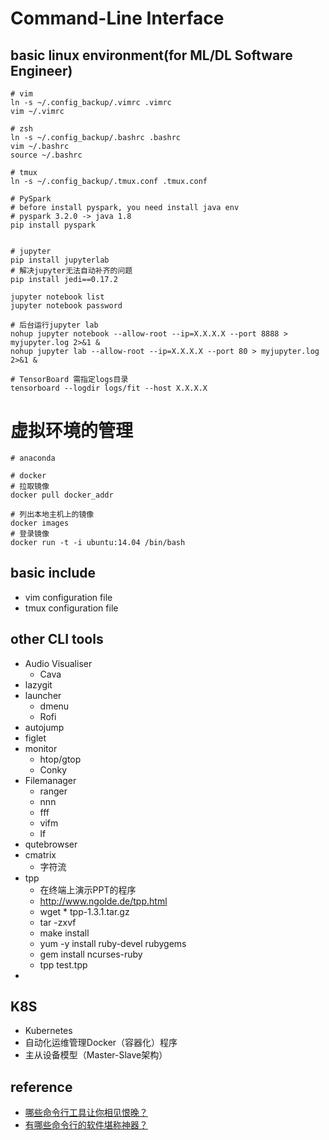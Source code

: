 # Command-Line Interface
## basic linux environment(for ML/DL Software Engineer)
```
# vim 
ln -s ~/.config_backup/.vimrc .vimrc
vim ~/.vimrc

# zsh
ln -s ~/.config_backup/.bashrc .bashrc
vim ~/.bashrc
source ~/.bashrc

# tmux
ln -s ~/.config_backup/.tmux.conf .tmux.conf

# PySpark
# before install pyspark, you need install java env
# pyspark 3.2.0 -> java 1.8
pip install pyspark


# jupyter
pip install jupyterlab
# 解决jupyter无法自动补齐的问题
pip install jedi==0.17.2

jupyter notebook list
jupyter notebook password

# 后台运行jupyter lab
nohup jupyter notebook --allow-root --ip=X.X.X.X --port 8888 > myjupyter.log 2>&1 &
nohup jupyter lab --allow-root --ip=X.X.X.X --port 80 > myjupyter.log 2>&1 &

# TensorBoard 需指定logs目录
tensorboard --logdir logs/fit --host X.X.X.X

```

# 虚拟环境的管理
```
# anaconda

# docker
# 拉取镜像
docker pull docker_addr

# 列出本地主机上的镜像
docker images
# 登录镜像
docker run -t -i ubuntu:14.04 /bin/bash 

```


## basic include
* vim configuration file
* tmux configuration file
## other CLI tools
* Audio Visualiser
    * Cava
* lazygit
* launcher
    * dmenu
    * Rofi
* autojump
* figlet
* monitor
    * htop/gtop
    * Conky
* Filemanager
    * ranger
    * nnn
    * fff
    * vifm 
    * lf
* qutebrowser
* cmatrix
    * 字符流
* tpp
    * 在终端上演示PPT的程序
    * http://www.ngolde.de/tpp.html
    * wget * tpp-1.3.1.tar.gz
    * tar -zxvf
    * make install
    * yum -y install ruby-devel rubygems
    * gem install  ncurses-ruby
    * tpp test.tpp
*
## K8S
* Kubernetes 
* 自动化运维管理Docker（容器化）程序
* 主从设备模型（Master-Slave架构）


## reference
* [哪些命令行工具让你相见恨晚？](https://www.zhihu.com/question/41115077)
* [有哪些命令行的软件堪称神器？](https://www.zhihu.com/question/59227720)
